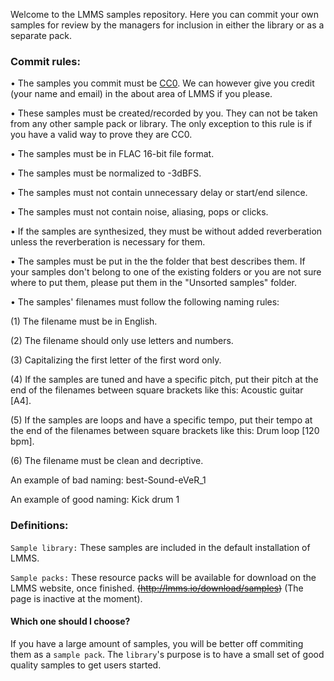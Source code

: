 Welcome to the LMMS samples repository. Here you can commit your own samples for review by the managers for inclusion in either the library or as a separate pack.

### Commit rules:

• The samples you commit must be [CC0](http://creativecommons.org/publicdomain/zero/1.0/). We can however give you credit (your name and email) in the about area of LMMS if you please.

• These samples must be created/recorded by you. They can not be taken from any other sample pack or library. The only exception to this rule is if you have a valid way to prove they are CC0.

• The samples must be in FLAC 16-bit file format.

• The samples must be normalized to -3dBFS.

• The samples must not contain unnecessary delay or start/end silence.

• The samples must not contain noise, aliasing, pops or clicks.

• If the samples are synthesized, they must be without added reverberation unless the reverberation is necessary for them.

• The samples must be put in the the folder that best describes them. If your samples don't belong to one of the existing folders or you are not sure where to put them, please put them in the "Unsorted samples" folder.

• The samples' filenames must follow the following naming rules:

(1) The filename must be in English.

(2) The filename should only use letters and numbers.

(3) Capitalizing the first letter of the first word only.

(4) If the samples are tuned and have a specific pitch, put their pitch at the end of the filenames between square brackets like this: Acoustic guitar [A4].

(5) If the samples are loops and have a specific tempo, put their tempo at the end of the filenames between square brackets like this: Drum loop [120 bpm].

(6) The filename must be clean and decriptive.

An example of bad naming: best-Sound-eVeR_1

An example of good naming: Kick drum 1

### Definitions:
`Sample library:` These samples are included in the default installation of LMMS.

`Sample packs:` These resource packs will be available for download on the LMMS website, once finished. ~~(http://lmms.io/download/samples)~~ (The page is inactive at the moment).

#### Which one should I choose?
If you have a large amount of samples, you will be better off commiting them as a `sample pack`. The `library`'s purpose is to have a small set of good quality samples to get users started.
